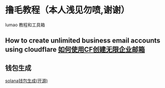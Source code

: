 # 撸毛教程（本人浅见勿喷,谢谢）
lumao 教程和工具箱

## How to create unlimited business email accounts using cloudflare [如何使用CF创建无限企业邮箱](https://github.com/lumaoren2024/lumao_Tutorial/blob/main/%E4%BD%BF%E7%94%A8CF%E5%88%9B%E5%BB%BA%E6%97%A0%E9%99%90%E4%BC%81%E4%B8%9A%E9%82%AE%E7%AE%B1/%E4%BD%BF%E7%94%A8CF%E5%88%9B%E5%BB%BA%E6%97%A0%E9%99%90%E4%BC%81%E4%B8%9A%E9%82%AE%E7%AE%B1.md)

## 钱包生成
[solana钱包生成(开源)](https://github.com/lumaoren2024/lumao_Tutorial/blob/main/%E9%92%B1%E5%8C%85%E7%94%9F%E6%88%90/generate_solana_wallet.py)


